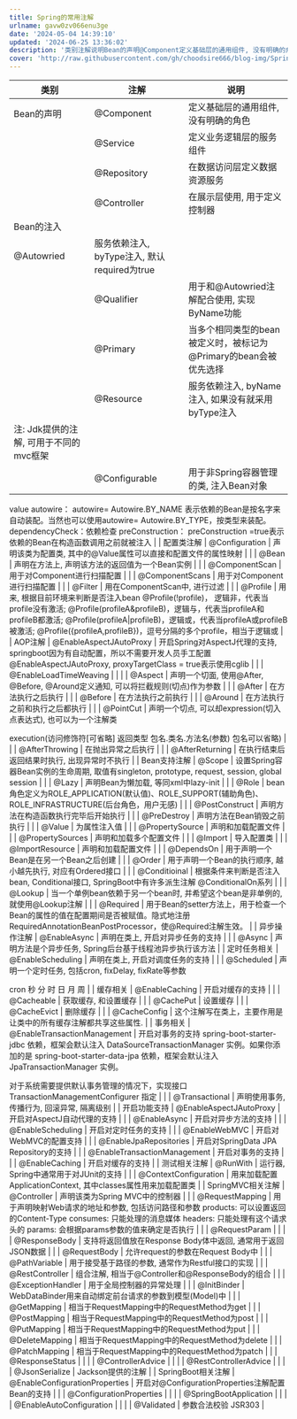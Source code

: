 ```yaml
---
title: Spring的常用注解
urlname: gavw0zv066enu3ge
date: '2024-05-04 14:39:10'
updated: '2024-06-25 13:36:02'
description: '类别注解说明Bean的声明@Component定义基础层的通用组件, 没有明确的角色@Service定义业务逻辑层的服务组件@Repository在数据访问层定义数据资源服务@Controller在展示层使用, 用于定义控制器Bean的注入@Autowried服务依赖注入, byType注入,...'
cover: 'http://raw.githubusercontent.com/gh/choodsire666/blog-img/Spring的常用注解/cover.jpg'
---
```

| 类别 | 注解 | 说明 |
| --- | --- | --- |
| Bean的声明 | @Component | 定义基础层的通用组件, 没有明确的角色 |
|  | @Service | 定义业务逻辑层的服务组件 |
|  | @Repository | 在数据访问层定义数据资源服务 |
|  | @Controller | 在展示层使用, 用于定义控制器 |
| Bean的注入
 | @Autowried | 服务依赖注入, byType注入, 默认required为true |
|  | @Qualifier | 用于和@Autowried注解配合使用, 实现ByName功能 |
|  | @Primary | 当多个相同类型的bean被定义时，被标记为@Primary的bean会被优先选择 |
|  | @Resource | 服务依赖注入, byName注入, 如果没有就采用byType注入
注: Jdk提供的注解, 可用于不同的mvc框架 |
|  | @Configurable | 用于非Spring容器管理的类, 注入Bean对象
value
autowire：
autowire= Autowire.BY_NAME 表示依赖的Bean是按名字来自动装配。当然也可以使用autowire= Autowire.BY_TYPE，按类型来装配。
dependencyCheck：依赖检查
preConstruction： preConstruction =true表示依赖的Bean在构造函数调用之前就被注入 |
| 配置类注解 | @Configuration | 声明该类为配置类, 其中的@Value属性可以直接和配置文件的属性映射 |
|  | @Bean | 声明在方法上, 声明该方法的返回值为一个Bean实例 |
|  | @ComponentScan | 用于对Component进行扫描配置 |
|  | @ComponentScans | 用于对Component进行扫描配置 |
|  | @Filter | 用在ComponentScan中, 进行过滤 |
|  | @Profile |  用来, 根据目前环境来判断是否注入bean
@Profile(!profile)， 逻辑非，代表当profile没有激活;
@Profile(profileA&profileB)，逻辑与，代表当profileA和profileB都激活;
@Profile(profileA&#124;profileB)，逻辑或，代表当profileA或profileB被激活;
@Profile({profileA,profileB})，逗号分隔的多个profile，相当于逻辑或 |
| AOP注解 | @EnableAspectJAutoProxy | 开启Spring对AspectJ代理的支持,
springboot因为有自动配置，所以不需要开发人员手工配置@EnableAspectJAutoProxy,
proxyTargetClass = true表示使用cglib |
|  | @EnableLoadTimeWeaving | 
 |
|  | @Aspect | 声明一个切面, 使用@After, @Before, @Around定义通知, 可以将拦截规则(切点)作为参数 |
|  | @After | 在方法执行之后执行 |
|  | @Before | 在方法执行之前执行 |
|  | @Around | 在方法执行之前和执行之后都执行 |
|  | @PointCut | 声明一个切点, 可以却expression(切入点表达式), 也可以为一个注解类

execution(访问修饰符[可省略] 返回类型 包名.类名.方法名(参数)  包名可以省略) |
|  | @AfterThrowing | 在抛出异常之后执行 |
|  | @AfterReturning | 在执行结束后返回结果时执行, 出现异常时不执行 |
| Bean支持注解 | @Scope | 设置Spring容器Bean实例的生命周期, 取值有singleton, prototype, request, session, global session |
|  | @Lazy | 声明Bean为懒加载, 等同xml中lazy-init |
|  | @Role | bean角色定义为ROLE_APPLICATION(默认值)、ROLE_SUPPORT(辅助角色)、ROLE_INFRASTRUCTURE(后台角色，用户无感) |
|  | @PostConstruct | 声明方法在构造函数执行完毕后开始执行 |
|  | @PreDestroy | 声明方法在Bean销毁之前执行 |
|  | @Value | 为属性注入值 |
|  | @PropertySource | 声明和加载配置文件 |
|  | @PropertySources | 声明和加载多个配置文件 |
|  | @Import | 导入配置类 |
|  | @ImportResource | 声明和加载配置文件 |
|  | @DependsOn | 用于声明一个Bean是在另一个Bean之后创建 |
|  | @Order | 用于声明一个Bean的执行顺序, 越小越先执行, 对应有Ordered接口 |
|  | @Conditioinal | 根据条件来判断是否注入bean, Conditional接口, SpringBoot中有许多派生注解
@ConditionalOn系列 |
|  | @Lookup | 当一个单例bean依赖于另一个bean时, 并希望这个bean是非单例的, 就使用@Lookup注解 |
|  | @Required | 用于Bean的setter方法上，用于检查一个Bean的属性的值在配置期间是否被赋值。隐式地注册RequiredAnnotationBeanPostProcessor，使@Required注解生效。 |
| 异步操作注解 | @EnableAsync | 声明在类上, 开启对异步任务的支持 |
|  | @Async | 声明方法是个异步任务, Spring后台基于线程池异步执行该方法 |
| 定时任务相关 | @EnableScheduling | 声明在类上, 开启对调度任务的支持 |
|  | @Scheduled | 声明一个定时任务, 包括cron, fixDelay, fixRate等参数

cron 秒 分 时 日 月 周 |
| 缓存相关 | @EnableCaching | 开启对缓存的支持 |
|  | @Cacheable | 获取缓存, 和设置缓存 |
|  | @CachePut | 设置缓存 |
|  | @CacheEvict | 删除缓存 |
|  | @CacheConfig | 这个注解写在类上，主要作用是让类中的所有缓存注解都共享这些属性. |
| 事务相关 | @EnableTransactionManagement | 开启对事务的支持
 spring-boot-starter-jdbc 依赖，框架会默认注入 DataSourceTransactionManager 实例。如果你添加的是 spring-boot-starter-data-jpa 依赖，框架会默认注入 JpaTransactionManager 实例。

对于系统需要提供默认事务管理的情况下，实现接口 TransactionManagementConfigurer 指定 |
|  | @Transactional | 声明使用事务,
传播行为,
回滚异常,
隔离级别 |
| 开启功能支持 | @EnableAspectJAutoProxy | 开启对AspectJ自动代理的支持 |
|  | @EnableAsync | 开启对异步方法的支持 |
|  | @EnableScheduling | 开启对定时任务的支持 |
|  | @EnableWebMVC | 开启对WebMVC的配置支持 |
|  | @EnableJpaRepositories | 开启对SpringData JPA Repository的支持 |
|  | @EnableTransactionManagement | 开启对事务的支持 |
|  | @EnableCaching | 开启对缓存的支持 |
| 测试相关注解 | @RunWith | 运行器, Spring中通常用于对JUnit的支持 |
|  | @ContextConfiguration | 用来加载配置ApplicationContext, 其中classes属性用来加载配置类 |
| SpringMVC相关注解 | @Controller | 声明该类为Spring MVC中的控制器 |
|  | @RequestMapping | 用于声明映射Web请求的地址和参数, 包括访问路径和参数
products: 可以设置返回的Content-Type
consumes: 只能处理的消息媒体
headers: 只能处理有这个请求头的
params: 会根据params参数的值来确定是否执行 |
|  | @RequestParam | 
 |
|  | @ResponseBody | 支持将返回值放在Response Body体中返回, 通常用于返回JSON数据 |
|  | @RequestBody | 允许request的参数在Request Body中 |
|  | @PathVariable | 用于接受基于路径的参数, 通常作为Restful接口的实现 |
|  | @RestController | 组合注解, 相当于@Controller和@ResponseBody的组合 |
|  | @ExceptionHandler | 用于全局控制器的异常处理 |
|  | @InitBinder | WebDataBinder用来自动绑定前台请求的参数到模型(Model)中 |
|  | @GetMapping | 相当于RequestMapping中的RequestMethod为get |
|  | @PostMapping | 相当于RequestMapping中的RequestMethod为post |
|  | @PutMapping | 相当于RequestMapping中的RequestMethod为put |
|  | @DeleteMapping | 相当于RequestMapping中的RequestMethod为delete |
|  | @PatchMapping | 相当于RequestMapping中的RequestMethod为patch |
|  | @ResponseStatus | 
 |
|  | @ControllerAdvice | 
 |
|  | @RestControllerAdvice | 
 |
|  | @JsonSerialize | Jackson提供的注解 |
| SpringBoot相关注解 | @EnableConfigurationProperties | 开启对@ConfigurationProperties注解配置Bean的支持 |
|  | @ConfigurationProperties | 
 |
|  | @SpringBootApplication | 
 |
|  | @EnableAutoConfiguration | 
 |
|  | @Validated | 参数合法校验
JSR303 |


